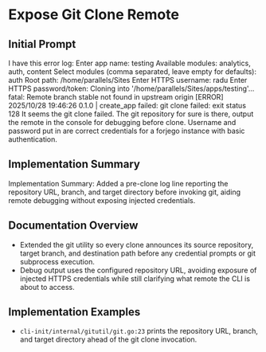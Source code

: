 # Expose Git Clone Remote

## Initial Prompt
I have this error log: Enter app name: testing
Available modules: analytics, auth, content
Select modules (comma separated, leave empty for defaults): auth
Root path: /home/parallels/Sites
Enter HTTPS username: radu
Enter HTTPS password/token: 
Cloning into '/home/parallels/Sites/apps/testing'...
fatal: Remote branch stable not found in upstream origin
[ERROR] 2025/10/28 19:46:26 0.1.0 | create_app failed: git clone failed: exit status 128
 It seems the git clone failed. The git repository for sure is there, output the remote in the console for debugging before clone. Username and password put in are correct credentials for a forjego instance with basic authentication.

## Implementation Summary
Implementation Summary: Added a pre-clone log line reporting the repository URL, branch, and target directory before invoking git, aiding remote debugging without exposing injected credentials.

## Documentation Overview
- Extended the git utility so every clone announces its source repository, target branch, and destination path before any credential prompts or git subprocess execution.
- Debug output uses the configured repository URL, avoiding exposure of injected HTTPS credentials while still clarifying what remote the CLI is about to access.

## Implementation Examples
- `cli-init/internal/gitutil/git.go:23` prints the repository URL, branch, and target directory ahead of the git clone invocation.
